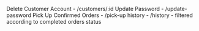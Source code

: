 Delete Customer Account - /customers/:id
Update Password - /update-password
Pick Up Confirmed Orders - /pick-up
history - /history - filtered according to completed orders status